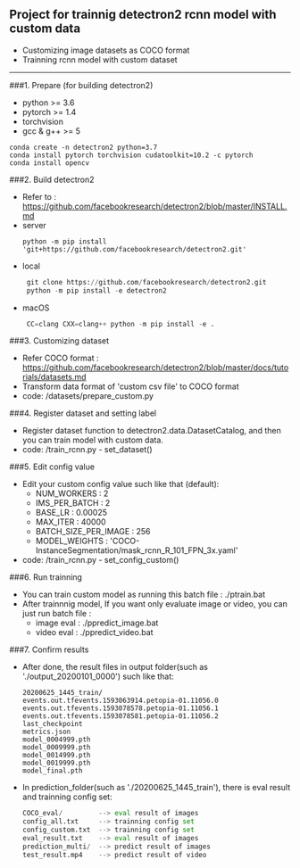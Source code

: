 ## Project for trainnig detectron2 rcnn model with custom data
- Customizing image datasets as COCO format
- Trainning rcnn model with custom dataset
---
###1. Prepare (for building detectron2)
- python >= 3.6
- pytorch >= 1.4
- torchvision
- gcc & g++ >= 5
 ```
conda create -n detectron2 python=3.7
conda install pytorch torchvision cudatoolkit=10.2 -c pytorch
conda install opencv
```
###2. Build detectron2
- Refer to : https://github.com/facebookresearch/detectron2/blob/master/INSTALL.md
- server
    ```
    python -m pip install 'git+https://github.com/facebookresearch/detectron2.git'
    ``` 
- local
    ```python
     git clone https://github.com/facebookresearch/detectron2.git
     python -m pip install -e detectron2
    ```
- macOS
    ```python
     CC=clang CXX=clang++ python -m pip install -e .
    ```

###3. Customizing dataset
- Refer COCO format : https://github.com/facebookresearch/detectron2/blob/master/docs/tutorials/datasets.md 
- Transform data format of 'custom csv file' to COCO format
- code: /datasets/prepare_custom.py
    
###4. Register dataset and setting label
- Register dataset function to detectron2.data.DatasetCatalog, and then you can train model with custom data.
- code: /train_rcnn.py - set_dataset()
    
###5. Edit config value
- Edit your custom config value such like that (default):
    - NUM_WORKERS : 2
    - IMS_PER_BATCH : 2
    - BASE_LR : 0.00025
    - MAX_ITER : 40000
    - BATCH_SIZE_PER_IMAGE : 256
    - MODEL_WEIGHTS : 'COCO-InstanceSegmentation/mask_rcnn_R_101_FPN_3x.yaml'
- code: /train_rcnn.py - set_config_custom()

###6. Run trainning
- You can train custom model as running this batch file : ./ptrain.bat
- After trainnnig model, If you want only evaluate image or video, you can just run batch file :
    - image eval : ./ppredict_image.bat
    - video eval : ./ppredict_video.bat
    
###7. Confirm results
- After done, the result files in output folder(such as './output_20200101_0000') such like that:
     ```
     20200625_1445_train/
    events.out.tfevents.1593063914.petopia-01.11056.0
    events.out.tfevents.1593078578.petopia-01.11056.1
    events.out.tfevents.1593078581.petopia-01.11056.2
    last_checkpoint
    metrics.json
    model_0004999.pth
    model_0009999.pth
    model_0014999.pth
    model_0019999.pth
    model_final.pth
     ```
- In prediction_folder(such as './20200625_1445_train'), there is eval result and trainning config set:
    ```python
    COCO_eval/         --> eval result of images
    config_all.txt     --> trainning config set
    config_custom.txt  --> trainning config set
    eval_result.txt    --> eval result of images
    prediction_multi/  --> predict result of images
    test_result.mp4    --> predict result of video
    ```
